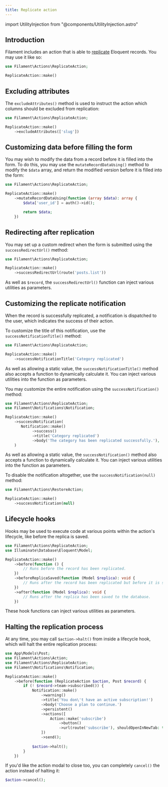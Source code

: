 ```yaml
---
title: Replicate action
---
```

import UtilityInjection from "@components/UtilityInjection.astro"

## Introduction

Filament includes an action that is able to [replicate](https://laravel.com/docs/eloquent#replicating-models) Eloquent records. You may use it like so:

```php
use Filament\Actions\ReplicateAction;

ReplicateAction::make()
```

## Excluding attributes

The `excludeAttributes()` method is used to instruct the action which columns should be excluded from replication:

```php
use Filament\Actions\ReplicateAction;

ReplicateAction::make()
    ->excludeAttributes(['slug'])
```

## Customizing data before filling the form

You may wish to modify the data from a record before it is filled into the form. To do this, you may use the `mutateRecordDataUsing()` method to modify the `$data` array, and return the modified version before it is filled into the form:

```php
use Filament\Actions\ReplicateAction;

ReplicateAction::make()
    ->mutateRecordDataUsing(function (array $data): array {
        $data['user_id'] = auth()->id();

        return $data;
    })
```

## Redirecting after replication

You may set up a custom redirect when the form is submitted using the `successRedirectUrl()` method:

```php
use Filament\Actions\ReplicateAction;

ReplicateAction::make()
    ->successRedirectUrl(route('posts.list'))
```

<UtilityInjection set="actions" version="4.x" extras="Replica Eloquent record;;Illuminate\Database\Eloquent\Model;;$replica;;The Eloquent model instance that was just created as a replica of the original record.">As well as `$record`, the `successRedirectUrl()` function can inject various utilities as parameters.</UtilityInjection>

## Customizing the replicate notification

When the record is successfully replicated, a notification is dispatched to the user, which indicates the success of their action.

To customize the title of this notification, use the `successNotificationTitle()` method:

```php
use Filament\Actions\ReplicateAction;

ReplicateAction::make()
    ->successNotificationTitle('Category replicated')
```

<UtilityInjection set="actions" version="4.x" extras="Replica Eloquent record;;Illuminate\Database\Eloquent\Model;;$replica;;The Eloquent model instance that was just created as a replica of the original record.">As well as allowing a static value, the `successNotificationTitle()` method also accepts a function to dynamically calculate it. You can inject various utilities into the function as parameters.</UtilityInjection>

You may customize the entire notification using the `successNotification()` method:

```php
use Filament\Actions\ReplicateAction;
use Filament\Notifications\Notification;

ReplicateAction::make()
    ->successNotification(
       Notification::make()
            ->success()
            ->title('Category replicated')
            ->body('The category has been replicated successfully.'),
    )
```

<UtilityInjection set="actions" version="4.x" extras="Notification;;Filament\Notifications\Notification;;$notification;;The default notification object, which could be a useful starting point for customization.||Replica Eloquent record;;Illuminate\Database\Eloquent\Model;;$replica;;The Eloquent model instance that was just created as a replica of the original record.">As well as allowing a static value, the `successNotification()` method also accepts a function to dynamically calculate it. You can inject various utilities into the function as parameters.</UtilityInjection>

To disable the notification altogether, use the `successNotification(null)` method:

```php
use Filament\Actions\RestoreAction;

ReplicateAction::make()
    ->successNotification(null)
```

## Lifecycle hooks

Hooks may be used to execute code at various points within the action's lifecycle, like before the replica is saved.

```php
use Filament\Actions\ReplicateAction;
use Illuminate\Database\Eloquent\Model;

ReplicateAction::make()
    ->before(function () {
        // Runs before the record has been replicated.
    })
    ->beforeReplicaSaved(function (Model $replica): void {
        // Runs after the record has been replicated but before it is saved to the database.
    })
    ->after(function (Model $replica): void {
        // Runs after the replica has been saved to the database.
    })
```

<UtilityInjection set="actions" version="4.x" extras="Replica Eloquent record;;Illuminate\Database\Eloquent\Model;;$replica;;The Eloquent model instance that was just created as a replica of the original record.">These hook functions can inject various utilities as parameters.</UtilityInjection>

## Halting the replication process

At any time, you may call `$action->halt()` from inside a lifecycle hook, which will halt the entire replication process:

```php
use App\Models\Post;
use Filament\Actions\Action;
use Filament\Actions\ReplicateAction;
use Filament\Notifications\Notification;

ReplicateAction::make()
    ->before(function (ReplicateAction $action, Post $record) {
        if (! $record->team->subscribed()) {
            Notification::make()
                ->warning()
                ->title('You don\'t have an active subscription!')
                ->body('Choose a plan to continue.')
                ->persistent()
                ->actions([
                    Action::make('subscribe')
                        ->button()
                        ->url(route('subscribe'), shouldOpenInNewTab: true),
                ])
                ->send();
        
            $action->halt();
        }
    })
```

If you'd like the action modal to close too, you can completely `cancel()` the action instead of halting it:

```php
$action->cancel();
```
